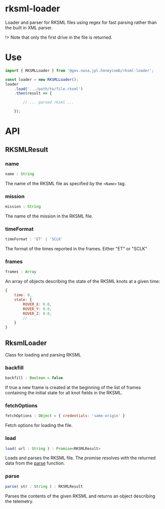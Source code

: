 # rksml-loader

Loader and parser for RKSML files using regex for fast parsing rather than the built in XML parser.

!> Note that only the first drive in the file is returned.

<!--{package-dependencies ./package.json}-->

# Use

```js
import { RKSMLLoader } from '@gov.nasa.jpl.honeycomb/rksml-loader';

const loader = new RKSMLLoader();
loader
    .load('.../path/to/file.rksml')
    .then(result => {

        // ... parsed rksml ...

    });
```

# API

<!-- START_AUTOGENERATED_DOCS -->
## RKSMLResult

### name<a name="RKSMLResult#name"></a>

```js
name : String
```


The name of the RKSML file as specified by the `<Name>` tag.


### mission<a name="RKSMLResult#mission"></a>

```js
mission : String
```


The name of the mission in the RKSML file.


### timeFormat<a name="RKSMLResult#timeFormat"></a>

```js
timeFormat : 'ET' | 'SCLK'
```


The format of the times reported in the frames. Either "ET" or "SCLK"


### frames<a name="RKSMLResult#frames"></a>

```js
frames : Array
```


An array of objects describing the state of the RKSML knots at a given time:
```js
{
    time: 0,
    state: {
        ROVER_X: 0.0,
        ROVER_Y: 0.0,
        ROVER_Z: 0.0,
        // ...
    }
}
```


## RksmlLoader

Class for loading and parsing RKSML

### backfill<a name="RksmlLoader#backfill"></a>

```js
backfill : Boolean = false
```


If true a new frame is created at the beginning of the list of
frames containing the initial state for all knot fields in the RKSML.


### fetchOptions<a name="RksmlLoader#fetchOptions"></a>

```js
fetchOptions : Object = { credentials: 'same-origin' }
```


Fetch options for loading the file.


### load<a name="RksmlLoader#load"></a>

```js
load( url : String ) : Promise<RKSMLResult>
```

Loads and parses the RKSML file. The promise resolves with the returned
data from the [parse](#RksmlLoader#parse) function.

### parse<a name="RksmlLoader#parse"></a>

```js
parse( str : String ) : RKSMLResult
```

Parses the contents of the given RKSML and returns an object describing
the telemetry.


<!-- END_AUTOGENERATED_DOCS -->

